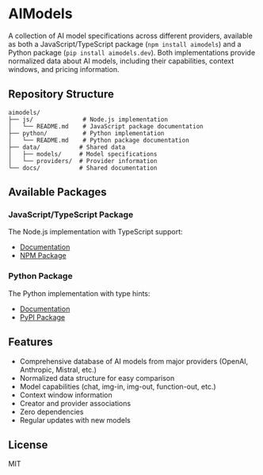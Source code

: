 # AIModels

A collection of AI model specifications across different providers, available as both a JavaScript/TypeScript package (`npm install aimodels`) and a Python package (`pip install aimodels.dev`). Both implementations provide normalized data about AI models, including their capabilities, context windows, and pricing information.

## Repository Structure

```
aimodels/
├── js/              # Node.js implementation
│   └── README.md    # JavaScript package documentation
├── python/          # Python implementation
│   └── README.md    # Python package documentation
├── data/           # Shared data
│   ├── models/     # Model specifications
│   └── providers/  # Provider information
└── docs/           # Shared documentation
```

## Available Packages

### JavaScript/TypeScript Package
The Node.js implementation with TypeScript support:
- [Documentation](js/README.md)
- [NPM Package](https://www.npmjs.com/package/aimodels)

### Python Package
The Python implementation with type hints:
- [Documentation](python/README.md)
- [PyPI Package](https://pypi.org/project/aimodels.dev/)

## Features

- Comprehensive database of AI models from major providers (OpenAI, Anthropic, Mistral, etc.)
- Normalized data structure for easy comparison
- Model capabilities (chat, img-in, img-out, function-out, etc.)
- Context window information
- Creator and provider associations
- Zero dependencies
- Regular updates with new models

## License

MIT 